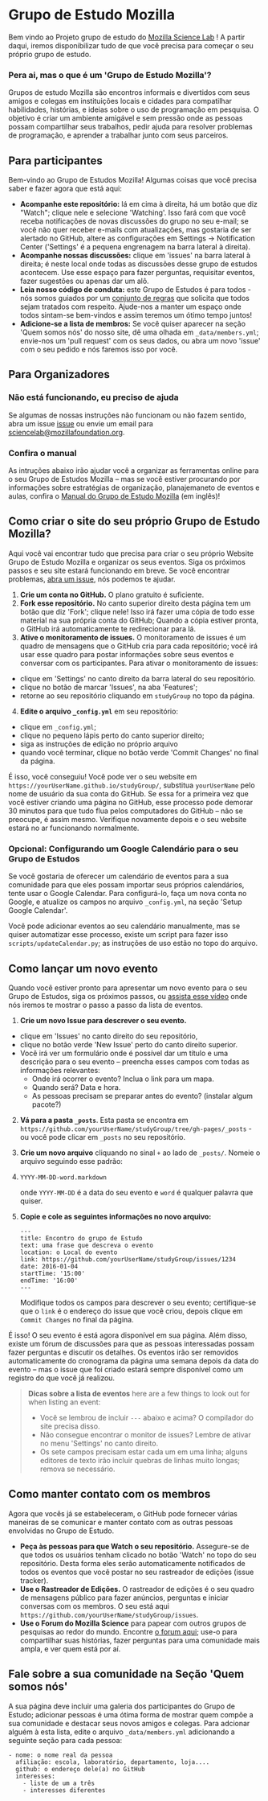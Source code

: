 Grupo de Estudo Mozilla
============

Bem vindo ao Projeto grupo de estudo do [Mozilla Science Lab](https://www.mozillascience.org/) ! A partir daqui, iremos disponibilizar tudo de que você precisa para começar o seu próprio grupo de estudo.

### Pera ai, mas o que é um 'Grupo de Estudo Mozilla'?

Grupos de estudo Mozilla são encontros informais e divertidos com seus amigos e colegas em instituições locais e cidades para compatilhar habilidades, histórias, e ideias sobre o uso de programação em pesquisa. O objetivo é criar um ambiente
amigável e sem pressão onde as pessoas possam compartilhar seus trabalhos, pedir ajuda para resolver problemas de programação, e aprender a trabalhar junto com seus parceiros.

## Para participantes

Bem-vindo ao Grupo de Estudos Mozilla! Algumas coisas que você precisa saber e fazer agora que está aqui:

 - **Acompanhe este repositório:** lá em cima à direita, há um botão que diz "Watch"; clique nele e selecione 'Watching'. Isso fará com que você receba notificações de novas discussões do grupo no seu e-mail; se você não quer receber e-mails com atualizações, mas gostaria de ser alertado no GitHub, altere as configurações em Settings -> Notification Center ('Settings' é a pequena engrenagem na barra lateral à direita). 
 - **Acompanhe nossas discussões:** clique em 'issues' na barra lateral à direita; é neste local onde todas as discussões desse grupo de estudos acontecem. Use esse espaço para fazer perguntas, requisitar eventos, fazer sugestões ou apenas dar um alô.
 - **Leia nosso código de conduta:** este Grupo de Estudos é para todos - nós somos guiados por um [conjunto de regras](https://www.mozillascience.org/code-of-conduct/) que solicita que todos sejam tratados com respeito. Ajude-nos a manter um espaço onde todos sintam-se bem-vindos e assim teremos um ótimo tempo juntos!
 - **Adicione-se a lista de membros:** Se você quiser aparecer na seção 'Quem somos nós' do nosso site, dê uma olhada em `_data/members.yml`; envie-nos um 'pull request' com os seus dados, ou abra um novo 'issue' com o seu pedido e nós faremos isso por você.

## Para Organizadores

### Não está funcionando, eu preciso de ajuda

Se algumas de nossas instruções não funcionam ou não fazem sentido, abra um issue  [issue](https://github.com/mozillascience/studyGroup/issues) ou envie um email para sciencelab@mozillafoundation.org.

### Confira o manual

As intruções abaixo irão ajudar você a organizar as ferramentas online para o seu Grupo de Estudos Mozilla – mas se você estiver procurando por informações sobre estratégias de organização, planajemaneto de eventos e aulas, confira o [Manual do Grupo de Estudo Mozilla](https://mozillascience.github.io/studyGroupHandbook/) (em inglês)! 

## Como criar o site do seu próprio Grupo de Estudo Mozilla?

Aqui você vai encontrar tudo que precisa para criar o seu próprio Website Grupo de Estudo Mozilla e organizar os seus eventos. Siga os próximos passos e seu site estará funcionando em breve. Se você encontrar problemas, [abra um issue](https://github.com/mozillascience/studyGroup/issues), nós podemos te ajudar.

 1. **Crie um conta no GitHub.** O plano gratuito é suficiente.
 2. **Fork esse repositório.** No canto superior direito desta página tem um botão que diz 'Fork'; clique nele! Isso irá fazer uma cópia de todo esse material na sua própria conta do GitHub; Quando a cópia estiver pronta, o GitHub irá automaticamente te redirecionar para lá. 
 3. **Ative o monitoramento de issues.** O monitoramento de issues é um quadro de mensagens que o GitHub cria para cada repositório; você irá usar esse quadro para postar informações sobre seus eventos e conversar com os participantes. Para ativar o monitoramento de issues: 
   - clique em 'Settings' no canto direito da barra lateral do seu repositório. 
   - clique no botão de marcar 'Issues', na aba 'Features'; 
   - retorne ao seu repositório cliquando em `studyGroup` no topo da página. 
 4. **Edite o arquivo `_config.yml`** em seu repositório:
   - clique em `_config.yml`;
   - clique no pequeno lápis perto do canto superior direito;
   - siga as instruções de edição no próprio arquivo 
   - quando você terminar, clique no botão verde 'Commit Changes' no final da página.

É isso, você conseguiu! Você pode ver o seu website em 
`https://yourUserName.github.io/studyGroup/`, substitua `yourUserName` pelo nome de usuário da sua conta do GitHub. Se essa for a primeira vez que você estiver criando uma página no GitHub, esse processo pode demorar 30 minutos para que tudo flua pelos computadores do GitHub – não se preocupe, é assim mesmo. Verifique novamente depois e o seu website estará no ar funcionando normalmente. 

### Opcional: Configurando um Google Calendário para o seu Grupo de Estudos

Se você gostaria de oferecer um calendário de eventos para a sua comunidade para que eles possam importar seus próprios calendários, tente usar o Google Calendar. Para configurá-lo, faça um nova conta no Google, e atualize os campos no arquivo `_config.yml`, na seção 'Setup Google Calendar'.

Você pode adicionar eventos ao seu calendário manualmente, mas se quiser automatizar esse processo, existe um script para fazer isso `scripts/updateCalendar.py`; as instruções de uso estão no topo do arquivo. 

## Como lançar um novo evento

Quando você estiver pronto para apresentar um novo evento para o seu Grupo de Estudos, siga os próximos passos, ou [assista esse vídeo](https://youtu.be/abglQgEIccw) onde nós iremos te mostrar o passo a passo da lista de eventos.

 1. **Crie um novo Issue para descrever o seu evento.** 
   - clique em 'Issues' no canto direito do seu repositório, 
   - clique no botão verde 'New Issue' perto do canto direito superior. 
   - Você irá ver um formulário onde é possível dar um título e uma descrição para o seu evento – preencha esses campos com todas as informações relevantes:
     - Onde irá ocorrer o evento? Inclua o link para um mapa.
     - Quando será? Data e hora.
     - As pessoas precisam se preparar antes do evento? (instalar algum pacote?)
 2. **Vá para a pasta `_posts`**. Esta pasta se encontra em `https://github.com/yourUserName/studyGroup/tree/gh-pages/_posts` - ou você pode clicar em `_posts` no seu repositório.
 3. **Crie um novo arquivo** cliquando no sinal `+` ao lado de `_posts/`. Nomeie o arquivo seguindo esse padrão:
 4. 
    ```
    YYYY-MM-DD-word.markdown
    ```

    onde `YYYY-MM-DD` é a data do seu evento e `word` é qualquer palavra que quiser.
 4. **Copie e cole as seguintes informações no novo arquivo:**
 
    ```
    ---
    title: Encontro do grupo de Estudo
    text: uma frase que descreva o evento
    location: o Local do evento
    link: https://github.com/yourUserName/studyGroup/issues/1234
    date: 2016-01-04
    startTime: '15:00'
    endTime: '16:00'
    ---
    ```

    Modifique todos os campos para descrever o seu evento; certifique-se que o `link` é o endereço do issue que você criou, depois clique em `Commit Changes` no final da página.

É isso! O seu evento é está agora disponível em sua página. Além disso, existe um fórum de discussões para que as pessoas interessadas possam fazer perguntas e discutir os detalhes. Os eventos irão ser removidos automaticamente do cronograma da página uma semana depois da data do evento – mas o issue que foi criado estará sempre disponível como um registro do que você já realizou. 

> **Dicas sobre a lista de eventos** here are a few things to look out for when listing an event:
>  - Você se lembrou de incluir `---` abaixo e acima? O compilador do site precisa disso.
>  - Não consegue encontrar o monitor de issues? Lembre de ativar no menu 'Settings' no canto direito.
>  - Os sete campos precisam estar cada um em uma linha; alguns editores de texto irão incluir quebras de linhas muito longas; remova se necessário.

## Como manter contato com os membros

Agora que vocês já se estabeleceram, o GitHub pode fornecer várias maneiras de se comunicar e manter contato com as outras pessoas envolvidas no Grupo de Estudo.

  - **Peça às pessoas para que Watch o seu repositório.** Assegure-se de que todos os usuários tenham clicado no botão 'Watch' no topo do seu repositório. Desta forma eles serão automaticamente notificados de todos os eventos que você postar no seu rastreador de edições (issue tracker). 
  - **Use o Rastreador de Edições.** O rastreador de edições é o seu quadro de mensagens público para fazer anúncios,  perguntas e iniciar conversas com os membros. O seu está aqui `https://github.com/yourUserName/studyGroup/issues`.
  - **Use o Forum do Mozilla Science** para papear com outros grupos de pesquisas ao redor do mundo. Encontre [o forum aqui](https://forum.mozillascience.org/category/events/study-groups); use-o para compartilhar suas histórias, fazer perguntas para uma comunidade mais ampla, e ver quem está por aí.

## Fale sobre a sua comunidade na Seção 'Quem somos nós'

A sua página deve incluir uma galeria dos participantes do Grupo de Estudo; adicionar pessoas é uma ótima forma de mostrar quem compõe a sua comunidade e destacar seus novos amigos e colegas. Para adcionar alguém à esta lista, edite o arquivo `_data/members.yml` adicionando a seguinte seção para cada pessoa:

```
- nome: o nome real da pessoa
  afiliação: escola, laboratório, departamento, loja....
  github: o endereço dele(a) no GitHub
  interesses:
    - liste de um a três
    - interesses diferentes
```
